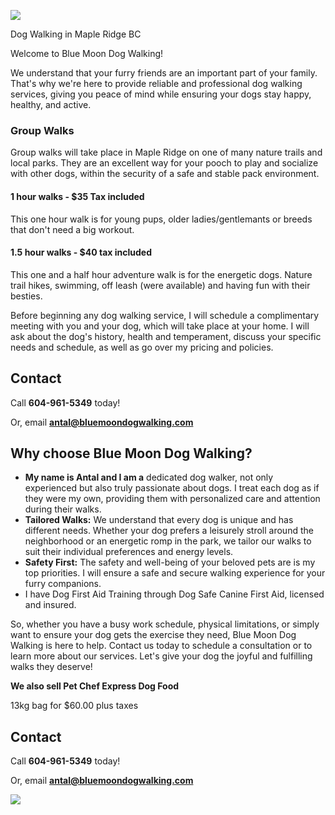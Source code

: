 ![](/logo.png)

Dog Walking in Maple Ridge BC

Welcome to Blue Moon Dog Walking!

We understand that your furry friends are an important part of your family. That's why we're here to provide reliable and professional dog walking services, giving you peace of mind while ensuring your dogs stay happy, healthy, and active.

### **Group Walks**

Group walks will take place in Maple Ridge on one of many nature trails and local parks. They are an excellent way for your pooch to play and socialize with other dogs, within the security of a safe and stable pack environment.

#### 1 hour walks  -  $35 Tax included

This one hour walk is for young pups, older ladies/gentlemants or breeds that don't need a big workout.

#### 1.5 hour walks  -  $40 tax included

This one and a half hour adventure walk is for the energetic dogs. Nature trail hikes, swimming, off leash (were available) and having fun with their besties.

Before beginning any dog walking service, I will schedule a complimentary meeting with you and your dog, which will take place at your home. I will ask about the dog's history, health and temperament, discuss your specific needs and schedule, as well as go over my pricing and policies.

## Contact

Call **604-961-5349** today!

Or, email **[antal@bluemoondogwalking.com](mailto:antal@bluemoondogwalking.com)**

## Why choose Blue Moon Dog Walking?

* **My name is Antal and I am a** dedicated dog walker, not only experienced but also truly passionate about dogs. I treat each dog as if they were my  own, providing them with personalized care and attention during their walks.
* **Tailored Walks:** We understand that every dog is unique and has different needs. Whether your dog prefers a leisurely stroll around the neighborhood or an energetic romp in the park, we tailor our walks to suit their individual preferences and energy levels.
* **Safety First:** The safety and well-being of your beloved pets are is my top priorities. I will ensure a safe and secure walking experience for your furry companions.
* I have Dog First Aid Training through Dog Safe Canine First Aid, licensed and insured.

So, whether you have a busy work schedule, physical limitations, or simply want to ensure your dog gets the exercise they need, Blue Moon Dog Walking is here to help. Contact us today to schedule a consultation or to learn more about our services. Let's give your dog the joyful and fulfilling walks they deserve!

**We also sell Pet Chef Express Dog Food**

13kg bag for $60.00 plus taxes

## Contact

Call **604-961-5349** today!

Or, email **[antal@bluemoondogwalking.com](mailto:antal@bluemoondogwalking.com)**

![](/Picture1.jpg)
